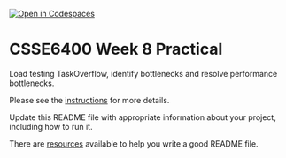 [![Open in Codespaces](https://classroom.github.com/assets/launch-codespace-2972f46106e565e64193e422d61a12cf1da4916b45550586e14ef0a7c637dd04.svg)](https://classroom.github.com/open-in-codespaces?assignment_repo_id=19438452)
# CSSE6400 Week 8 Practical

Load testing TaskOverflow, identify bottlenecks and resolve performance bottlenecks.

Please see the [instructions](https://csse6400.uqcloud.net/practicals/week08) for more details.

Update this README file with appropriate information about your project,
including how to run it.

There are [resources](https://www.makeareadme.com) available to help you write a good README file.
